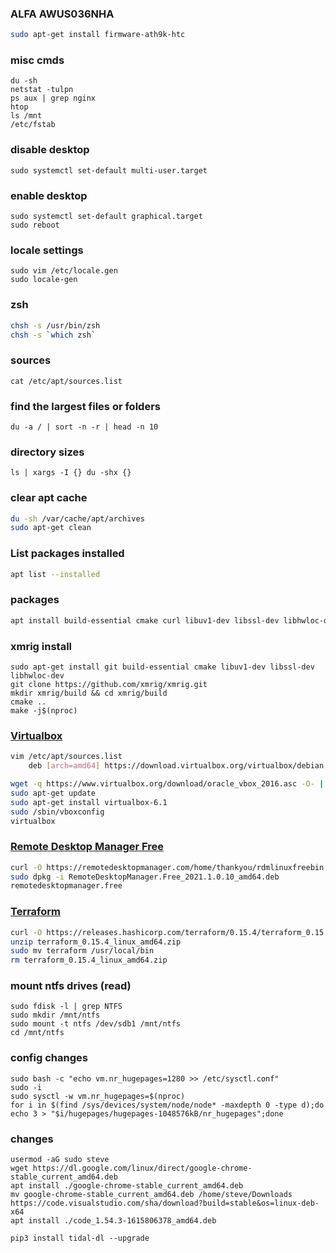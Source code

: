 ### ALFA AWUS036NHA
```bash
sudo apt-get install firmware-ath9k-htc
```

### misc cmds
```
du -sh
netstat -tulpn 
ps aux | grep nginx 
htop 
ls /mnt 
/etc/fstab 
```
### disable desktop
`sudo systemctl set-default multi-user.target`
### enable desktop
```shell 
sudo systemctl set-default graphical.target
sudo reboot
```
### locale settings
```shell
sudo vim /etc/locale.gen
sudo locale-gen
```
### zsh
```bash
chsh -s /usr/bin/zsh 
chsh -s `which zsh`
```
### sources
`cat /etc/apt/sources.list`

### find the largest files or folders
`du -a / | sort -n -r | head -n 10`

### directory sizes
`ls | xargs -I {} du -shx {}`

### clear apt cache
```bash
du -sh /var/cache/apt/archives
sudo apt-get clean
```
### List packages installed
```bash
apt list --installed
```
### packages
```bash
apt install build-essential cmake curl libuv1-dev libssl-dev libhwloc-dev python3-pip sudo sysstat htop iotop dstat dnsutils atop ioping net-tools wget
```
### xmrig install
```
sudo apt-get install git build-essential cmake libuv1-dev libssl-dev libhwloc-dev
git clone https://github.com/xmrig/xmrig.git
mkdir xmrig/build && cd xmrig/build
cmake ..
make -j$(nproc)
```    
### [Virtualbox](https://www.virtualbox.org/wiki/Linux_Downloads)
```bash
vim /etc/apt/sources.list
    deb [arch=amd64] https://download.virtualbox.org/virtualbox/debian buster contrib

wget -q https://www.virtualbox.org/download/oracle_vbox_2016.asc -O- | sudo apt-key add -
sudo apt-get update
sudo apt-get install virtualbox-6.1
sudo /sbin/vboxconfig
virtualbox 
```
### [Remote Desktop Manager Free](https://remotedesktopmanager.com/home/download)
```bash
curl -O https://remotedesktopmanager.com/home/thankyou/rdmlinuxfreebin
sudo dpkg -i RemoteDesktopManager.Free_2021.1.0.10_amd64.deb
remotedesktopmanager.free
```
### [Terraform](https://releases.hashicorp.com/terraform)
```bash
curl -O https://releases.hashicorp.com/terraform/0.15.4/terraform_0.15.4_linux_amd64.zip
unzip terraform_0.15.4_linux_amd64.zip
sudo mv terraform /usr/local/bin
rm terraform_0.15.4_linux_amd64.zip
```
### mount ntfs drives (read)
```
sudo fdisk -l | grep NTFS
sudo mkdir /mnt/ntfs
sudo mount -t ntfs /dev/sdb1 /mnt/ntfs
cd /mnt/ntfs
```
### config changes
```shell
sudo bash -c "echo vm.nr_hugepages=1280 >> /etc/sysctl.conf"
sudo -i
sudo sysctl -w vm.nr_hugepages=$(nproc)
for i in $(find /sys/devices/system/node/node* -maxdepth 0 -type d);do echo 3 > "$i/hugepages/hugepages-1048576kB/nr_hugepages";done
```    
### changes
```shell
usermod -aG sudo steve
wget https://dl.google.com/linux/direct/google-chrome-stable_current_amd64.deb
apt install ./google-chrome-stable_current_amd64.deb
mv google-chrome-stable_current_amd64.deb /home/steve/Downloads
https://code.visualstudio.com/sha/download?build=stable&os=linux-deb-x64
apt install ./code_1.54.3-1615806378_amd64.deb

pip3 install tidal-dl --upgrade
```
